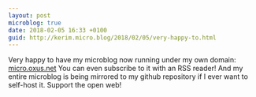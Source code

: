 ```yaml
---
layout: post
microblog: true
date: 2018-02-05 16:33 +0100
guid: http://kerim.micro.blog/2018/02/05/very-happy-to.html
---
```

Very happy to have my microblog now running under my own domain: [micro.oxus.net](https://micro.oxus.net) You can even subscribe to it with an RSS reader! And my entire microblog is being mirrored to my github repository if I ever want to self-host it. Support the open web!
